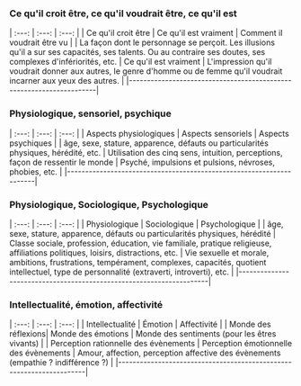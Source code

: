 <!-- Page: Les tri-dimensions -->

### Ce qu'il croit être, ce qu'il voudrait être, ce qu'il est

| :---: | :---: | :---: |
| Ce qu'il croit être | Ce qu'il est vraiment | Comment il voudrait être vu |
| La façon dont le personnage se perçoit. Les illusions qu'il a sur ses capacités, ses talents. Ou au contraire ses doutes, ses complexes d'infériorités, etc. | Ce qu'il est vraiment | L'impression qu'il voudrait donner aux autres, le genre d'homme ou de femme qu'il voudrait incarner aux yeux des autres. |
|---------------------------------------------------------------------|


### Physiologique, sensoriel, psychique

| :---: | :---: | :---: |
| Aspects physiologiques | Aspects sensoriels | Aspects psychiques |
| âge, sexe, stature, apparence, défauts ou particularités physiques, hérédité, etc. | Utilisation des cinq sens, intuition, perceptions,  façon de ressentir le monde | Psyché, impulsions et pulsions, névroses, phobies, etc. |
|---------------------------------------------------------------------|


### Physiologique, Sociologique, Psychologique

| :---: | :---: | :---: |
| Physiologique | Sociologique | Psychologique |
| âge, sexe, stature, apparence, défauts ou particularités physiques, hérédité | Classe sociale, profession, éducation, vie familiale, pratique religieuse, affiliations politiques, loisirs, distractions, etc. | Vie sexuelle et morale, ambitions, frustrations, tempérament, complexes, capacités, quotient intellectuel, type de personnalité (extraverti,  introverti), etc. |
|---------------------------------------------------------------------|

### Intellectualité, émotion, affectivité

| :---: | :---: | :---: |
| Intellectualité | Émotion | Affectivité |
| Monde des réflexions| Monde des émotions | Monde des sentiments (pour les êtres vivants) |
| Perception rationnelle des évènements | Perception émotionnelle des évènements | Amour, affection, perception affective des évènements (empathie ? indifférence ?) |
|---------------------------------------------------------------------|
